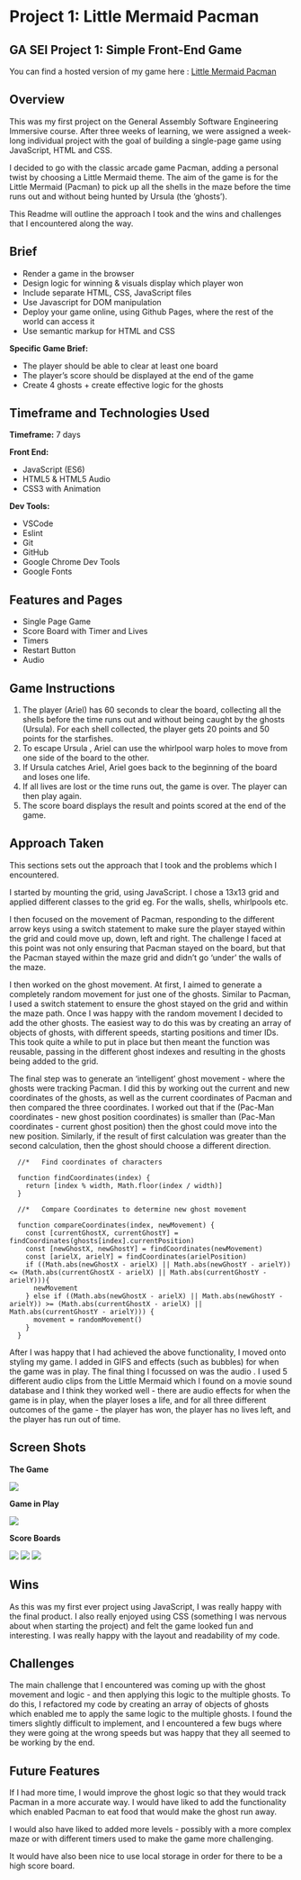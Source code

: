# Project 1: Little Mermaid Pacman

## GA SEI Project 1: Simple Front-End Game

You can find a hosted version of my game here : [Little Mermaid Pacman](https://elsiedown.github.io/SEI-project-1/)

## Overview

This was my first project on the General Assembly Software Engineering Immersive course.  After three weeks of learning, we were assigned a week-long individual project with the goal of building a single-page game using JavaScript, HTML and CSS. 

I decided to go with the classic arcade game Pacman,  adding a personal twist by choosing a Little Mermaid theme.  The aim of the game is for the Little Mermaid (Pacman) to pick up all the shells in the maze before the time runs out and without being hunted by Ursula (the ‘ghosts’). 

This Readme will outline the approach I took and the wins and challenges that I encountered along the way.


## Brief
* Render a game in the browser
* Design logic for winning & visuals display which player won
* Include separate HTML, CSS, JavaScript files
* Use Javascript for DOM manipulation
* Deploy your game online, using Github Pages, where the rest of the world can access it
* Use semantic markup for HTML and CSS

**Specific Game Brief:**
* The player should be able to clear at least one board
* The player’s score should be displayed at the end of the game
* Create 4 ghosts + create effective logic for the ghosts


## Timeframe and Technologies Used

**Timeframe:** 7 days

**Front End:**
* JavaScript (ES6)
* HTML5 & HTML5 Audio
* CSS3 with Animation

**Dev Tools:**
* VSCode
* Eslint
* Git
* GitHub
* Google Chrome Dev Tools
* Google Fonts

## Features and Pages
* Single Page Game
* Score Board with Timer and Lives
* Timers
* Restart Button
* Audio

## Game Instructions
1. The player (Ariel) has 60 seconds to clear the board, collecting all the shells before the time runs out and without being caught by the ghosts (Ursula).  For each shell collected, the player gets 20 points and 50 points for the starfishes.
2. To escape Ursula , Ariel can use the whirlpool warp holes to move from one side of the board to the other.
3. If Ursula catches Ariel, Ariel goes back to the beginning of the board and loses one life.
4. If all lives are lost or the time runs out, the game is over. The player can then play again. 
5. The score board displays the result and points scored at the end of the game.

## Approach Taken

This sections sets out the approach that I took and the problems which I encountered.

I started by  mounting the grid, using JavaScript. I chose a 13x13 grid and applied different classes to the grid eg. For the walls, shells, whirlpools etc. 

I then focused on the movement of Pacman, responding to the different arrow keys using a switch statement to make sure the player stayed within the grid and could move up, down, left and right.  The challenge I faced at this point was not only ensuring  that Pacman stayed on the board, but that the Pacman stayed within the maze grid and didn’t go ‘under’ the walls of the maze.

I then worked on the ghost movement. At first, I aimed to generate a completely random movement for just one of the ghosts. Similar to Pacman, I used a switch statement to ensure the ghost stayed on the grid and within the maze path. Once I was happy with the random movement I decided to add the other ghosts. The easiest way to do this was by creating an array of objects of ghosts,  with different speeds, starting positions and timer IDs.  This took quite a while to put in place but then meant the function was reusable, passing in the different ghost indexes and resulting in the ghosts being added to the grid. 

The final step was to generate an ‘intelligent’ ghost movement - where the ghosts were tracking Pacman. I did this by working out the current and new coordinates of the ghosts, as well as the current coordinates of Pacman and then compared the three coordinates.  I worked out that if the (Pac-Man coordinates - new ghost position coordinates) is smaller than (Pac-Man coordinates - current ghost position) then the ghost could move into the new position. Similarly, if the result of first calculation was greater than the second calculation, then the ghost should choose a different direction.

```
  //*   Find coordinates of characters
  
  function findCoordinates(index) {
    return [index % width, Math.floor(index / width)]
  }

  //*   Compare Coordinates to determine new ghost movement

  function compareCoordinates(index, newMovement) {
    const [currentGhostX, currentGhostY] = findCoordinates(ghosts[index].currentPosition)
    const [newGhostX, newGhostY] = findCoordinates(newMovement)
    const [arielX, arielY] = findCoordinates(arielPosition)
    if ((Math.abs(newGhostX - arielX) || Math.abs(newGhostY - arielY)) <= (Math.abs(currentGhostX - arielX) || Math.abs(currentGhostY - arielY))){
      newMovement
    } else if ((Math.abs(newGhostX - arielX) || Math.abs(newGhostY - arielY)) >= (Math.abs(currentGhostX - arielX) || Math.abs(currentGhostY - arielY))) {
      movement = randomMovement()
    }
  }

```

After I was happy that I had achieved the above functionality, I moved onto styling my game.  I added in GIFS and effects (such as bubbles) for when the game was in play. The final thing I focussed on was the audio . I used 5 different audio clips from the Little Mermaid which I found on a movie sound database and I think they worked well -  there are audio effects for when the game is in play, when the player loses a life, and for all three different outcomes of the game - the player has won, the player has no lives left, and the player has run out of time.

## Screen Shots

**The Game**

![](/assets/images/screenshot-one.png)

**Game in Play**

![](assets/images/screenshot-two.png)

**Score Boards**

![](assets/images/screenshot-three.png)
![](assets/images/screenshot-four.png)
![](assets/images/screenshot-five.png)

## Wins

As this was my first ever project using JavaScript, I was really happy with the final product. I also really enjoyed using CSS (something I was nervous about when starting the project) and felt the game looked fun and interesting. I was really happy with the layout and readability of my code.

## Challenges

The main challenge that I encountered was coming up with the ghost movement and logic - and then applying this logic to the multiple ghosts. To do this, I refactored my code by creating an array of objects of ghosts which enabled me to apply the same logic to the multiple ghosts. I found the timers slightly difficult to implement, and I encountered a few bugs where they were going at the wrong speeds but was happy that they all seemed to be working by the end. 

## Future Features

If I had more time, I would improve the ghost logic so that they would track Pacman in a more accurate way. I would have liked to add the functionality which enabled Pacman to eat food that would make the ghost run away.

I would also have liked to added more levels - possibly with a more complex maze or with different timers used to make the game more challenging.

It would have also been nice to use local storage in order for there to be a high score board.
